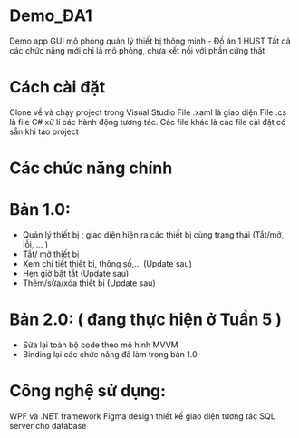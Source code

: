 # Demo_ĐA1
Demo app GUI mô phỏng quản lý thiết bị thông minh - Đồ án 1 HUST
Tất cả các chức năng mới chỉ là mô phỏng, chưa kết nối với phần cứng thật
# Cách cài đặt
Clone về và chạy project trong Visual Studio
File .xaml là giao diện
File .cs là file C# xử lí các hành động tương tác.
Các file khác là các file cài đặt có sẵn khi tạo project
# Các chức năng chính
# Bản 1.0:
- Quản lý thiết bị : giao diện hiện ra các thiết bị cùng trạng thái (Tắt/mở, lỗi, ... )
- Tắt/ mở thiết bị
- Xem chi tiết thiết bị, thông số,... (Update sau)
- Hẹn giờ bật tắt (Update sau)
- Thêm/sửa/xóa thiết bị (Update sau)
# Bản 2.0: ( đang thực hiện ở Tuần 5 )
- Sửa lại toàn bộ code theo mô hình MVVM
- Binding lại các chức năng đã làm trong bản 1.0
# Công nghệ sử dụng:
WPF và .NET framework
Figma design thiết kế giao diện tương tác
SQL server cho database
